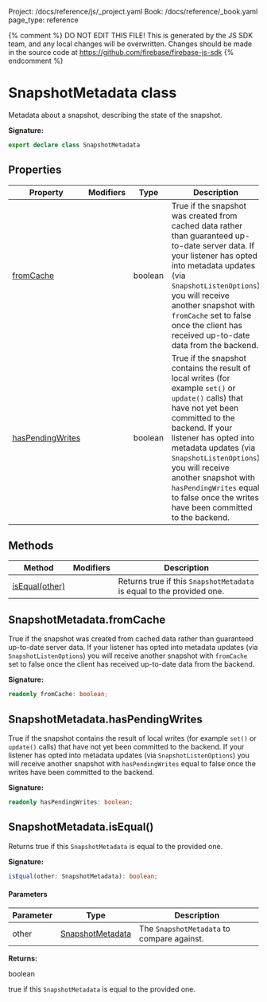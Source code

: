 Project: /docs/reference/js/_project.yaml
Book: /docs/reference/_book.yaml
page_type: reference

{% comment %}
DO NOT EDIT THIS FILE!
This is generated by the JS SDK team, and any local changes will be
overwritten. Changes should be made in the source code at
https://github.com/firebase/firebase-js-sdk
{% endcomment %}

# SnapshotMetadata class
Metadata about a snapshot, describing the state of the snapshot.

<b>Signature:</b>

```typescript
export declare class SnapshotMetadata 
```

## Properties

|  Property | Modifiers | Type | Description |
|  --- | --- | --- | --- |
|  [fromCache](./firestore_.snapshotmetadata.md#snapshotmetadatafromcache) |  | boolean | True if the snapshot was created from cached data rather than guaranteed up-to-date server data. If your listener has opted into metadata updates (via <code>SnapshotListenOptions</code>) you will receive another snapshot with <code>fromCache</code> set to false once the client has received up-to-date data from the backend. |
|  [hasPendingWrites](./firestore_.snapshotmetadata.md#snapshotmetadatahaspendingwrites) |  | boolean | True if the snapshot contains the result of local writes (for example <code>set()</code> or <code>update()</code> calls) that have not yet been committed to the backend. If your listener has opted into metadata updates (via <code>SnapshotListenOptions</code>) you will receive another snapshot with <code>hasPendingWrites</code> equal to false once the writes have been committed to the backend. |

## Methods

|  Method | Modifiers | Description |
|  --- | --- | --- |
|  [isEqual(other)](./firestore_.snapshotmetadata.md#snapshotmetadataisequal) |  | Returns true if this <code>SnapshotMetadata</code> is equal to the provided one. |

## SnapshotMetadata.fromCache

True if the snapshot was created from cached data rather than guaranteed up-to-date server data. If your listener has opted into metadata updates (via `SnapshotListenOptions`<!-- -->) you will receive another snapshot with `fromCache` set to false once the client has received up-to-date data from the backend.

<b>Signature:</b>

```typescript
readonly fromCache: boolean;
```

## SnapshotMetadata.hasPendingWrites

True if the snapshot contains the result of local writes (for example `set()` or `update()` calls) that have not yet been committed to the backend. If your listener has opted into metadata updates (via `SnapshotListenOptions`<!-- -->) you will receive another snapshot with `hasPendingWrites` equal to false once the writes have been committed to the backend.

<b>Signature:</b>

```typescript
readonly hasPendingWrites: boolean;
```

## SnapshotMetadata.isEqual()

Returns true if this `SnapshotMetadata` is equal to the provided one.

<b>Signature:</b>

```typescript
isEqual(other: SnapshotMetadata): boolean;
```

#### Parameters

|  Parameter | Type | Description |
|  --- | --- | --- |
|  other | [SnapshotMetadata](./firestore_.snapshotmetadata.md#snapshotmetadata_class) | The <code>SnapshotMetadata</code> to compare against. |

<b>Returns:</b>

boolean

true if this `SnapshotMetadata` is equal to the provided one.

